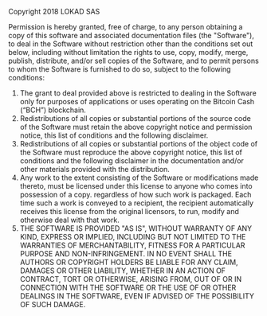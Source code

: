 Copyright 2018 LOKAD SAS

Permission is hereby granted, free of charge, to any person obtaining a copy of this software and associated documentation files (the "Software"), to deal in the Software without restriction other than the conditions set out below, including without limitation the rights to use, copy, modify, merge, publish, distribute, and/or sell copies of the Software, and to permit persons to whom the Software is furnished to do so, subject to the following conditions:

1.	The grant to deal provided above is restricted to dealing in the Software only for purposes of applications or uses operating on the Bitcoin Cash (“BCH”) blockchain.
2.	Redistributions of all copies or substantial portions of the source code of the Software must retain the above copyright notice and permission notice, this list of conditions and the following disclaimer.
3.	Redistributions of all copies or substantial portions of the object code of the Software must reproduce the above copyright notice, this list of conditions and the following disclaimer in the documentation and/or other materials provided with the distribution.
4.	Any work to the extent consisting of the Software or modifications made thereto, must be licensed under this license to anyone who comes into possession of a copy. regardless of how such work is packaged.  Each time such a work is conveyed to a recipient, the recipient automatically receives this license from the original licensors, to run, modify and otherwise deal with that work.
5.	THE SOFTWARE IS PROVIDED "AS IS", WITHOUT WARRANTY OF ANY KIND, EXPRESS OR IMPLIED, INCLUDING BUT NOT LIMITED TO THE WARRANTIES OF MERCHANTABILITY, FITNESS FOR A PARTICULAR PURPOSE AND NON-INFRINGEMENT. IN NO EVENT SHALL THE AUTHORS OR COPYRIGHT HOLDERS BE LIABLE FOR ANY CLAIM, DAMAGES OR OTHER LIABILITY, WHETHER IN AN ACTION OF CONTRACT, TORT OR OTHERWISE, ARISING FROM, OUT OF OR IN CONNECTION WITH THE SOFTWARE OR THE USE OF OR OTHER DEALINGS IN THE SOFTWARE, EVEN IF ADVISED OF THE POSSIBILITY OF SUCH DAMAGE.
